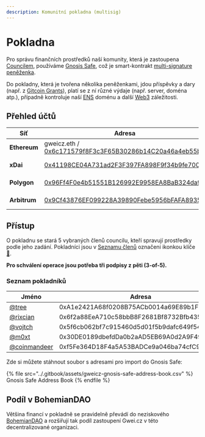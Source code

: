 ```yaml
---
description: Komunitní pokladna (multisig)
---
```


# Pokladna

Pro správu finančních prostředků naší komunity, která je zastoupena [Councilem](./), používáme [Gnosis Safe](https://gnosis-safe.io), což je smart-kontrakt [multi-signature peněženka](https://bankless.cz/studium/co-to-je-multisignature-wallet).

Do pokladny, která je tvořena několika peněženkami, jdou příspěvky a dary (např. z [Gitcoin Grants](https://gitcoin.co/grants/590/gweicz-czsk-defiethereum-community#)), platí se z ní různé výdaje (např. server, doména atp.), případně kontroluje naší [ENS](https://forum.gwei.cz/t/ethereum-name-service-ens-domenovy-system/420) doménu a další [Web3](../klicove-pojmy.md#web3) záležitosti.

## Přehled účtů

| Síť          | Adresa                                                                                                                                            | Typ                                                                                                            |
| ------------ | ------------------------------------------------------------------------------------------------------------------------------------------------- | -------------------------------------------------------------------------------------------------------------- |
| **Ethereum** | gweicz.eth / [0x6c171579f8F3c3F65B30286b14C20a46a4eb55b9](https://etherscan.io/address/0x6c171579f8F3c3F65B30286b14C20a46a4eb55b9)                | [Gnosis Safe](https://gnosis-safe.io/app/#/safes/0x6c171579f8F3c3F65B30286b14C20a46a4eb55b9/balances)          |
| **xDai**     | [0x41198CE04A731ad2F3F397FA898F9f34b9fe7002](https://blockscout.com/xdai/mainnet/address/0x41198CE04A731ad2F3F397FA898F9f34b9fe7002/transactions) | [Gnosis Safe](https://xdai.gnosis-safe.io/app/#/safes/0x41198CE04A731ad2F3F397FA898F9f34b9fe7002)              |
| **Polygon**  | [0x96Ff4F0e4b51551B126992E9958EA8BaB324da93](https://polygonscan.com/address/0x96Ff4F0e4b51551B126992E9958EA8BaB324da93)                          | [Gnosis Safe](https://polygon.gnosis-safe.io/app/#/safes/0x96Ff4F0e4b51551B126992E9958EA8BaB324da93)           |
| **Arbitrum** | [0x9Cf43876EF099228A39890Febe5956bFAFA89355](https://arbiscan.io/address/0x9Cf43876EF099228A39890Febe5956bFAFA89355)                              | [Gnosis Safe](https://arbitrum.gnosis-safe.io/app/#/safes/0x9Cf43876EF099228A39890Febe5956bFAFA89355/balances) |

## Přístup

O pokladnu se stará 5 vybraných členů councilu, kteří spravují prostředky podle jeho zadání. Pokladníci jsou v [Seznamu členů](./#seznam-clenu-15) označeni ikonkou klíče [🔑](https://emojipedia.org/key/).

**Pro schválení operace jsou potřeba tři podpisy z pěti (3-of-5).**

### Seznam pokladníků

| Jméno                                               | Adresa                                     |
| --------------------------------------------------- | ------------------------------------------ |
| [@tree](https://forum.gwei.cz/u/tree)               | 0xA1e2421A68f0208B75ACb0014a69E89b1F7492ea |
| [@rixcian](https://forum.gwei.cz/u/rixcian)         | 0x6f2a88EeA710c58bbB8F2681Bf8732Bfb4350062 |
| [@vojtch](https://forum.gwei.cz/u/vojtch)           | 0x5f6cb062bf7c915460d5d01f5b9dafc649f54155 |
| [@m0xt](https://forum.gwei.cz/u/m0xt)               | 0x30DE0189dbefdDa0b2aAD5EB69A0d2A9F49eCD04 |
| [@coinmandeer](https://forum.gwei.cz/u/coinmandeer) | 0xf5Fe364D18F4a5A53BADCe9a046ba74cfC97f6Fb |

Zde si můžete stáhnout soubor s adresami pro import do Gnosis Safe:

{% file src="../.gitbook/assets/gweicz-gnosis-safe-address-book.csv" %}
Gnosis Safe Address Book
{% endfile %}

## Podíl v BohemianDAO

Většina financí v pokladně se pravidelně převádí do neziskového [BohemianDAO](http://bohemiandao.cz) a rozšiřují tak podíl zastoupení Gwei.cz v této decentralizované organizaci.
